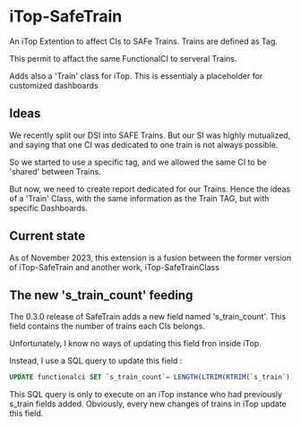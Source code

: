 # iTop-SafeTrain
An iTop Extention to affect CIs to SAFe Trains. Trains are defined as Tag.

This permit to affact the same FunctionalCI to serveral Trains.

Adds also a 'Train' class for iTop. This is essentialy a placeholder for customized dashboards

## Ideas

We recently split our DSI into SAFE Trains. But our SI was highly mutualized, and saying that one CI was dedicated to one train is not always possible.

So we started to use a specific tag, and we allowed the same CI to be 'shared' between Trains.

But now, we need to create report dedicated for our Trains. Hence the ideas of a 'Train' Class, with the same information as the Train TAG, but with specific Dashboards.

## Current state

As of November 2023, this extension is a fusion between the former version of iTop-SafeTrain and another work, iTop-SafeTrainClass

## The new 's_train_count' feeding

The 0.3.0 release of SafeTrain adds a new field named 's_train_count'. This field contains the number of trains each CIs belongs.

Unfortunately, I know no ways of updating this field fron inside iTop.

Instead, I use a SQL query to update this field :

~~~sql
UPDATE functionalci SET `s_train_count`= LENGTH(LTRIM(RTRIM(`s_train`))) - LENGTH(REPLACE(LTRIM(RTRIM(`s_train`)), ' ', '')) + 1 WHERE LTRIM(RTRIM(`s_train`)) != '';
~~~

This SQL query is only to execute on an iTop instance who had previously s_train fields added. Obviously, every new changes of trains in iTop update this field.
